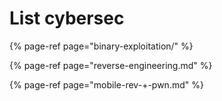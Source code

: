 # List cybersec

{% page-ref page="binary-exploitation/" %}

{% page-ref page="reverse-engineering.md" %}

{% page-ref page="mobile-rev-+-pwn.md" %}





